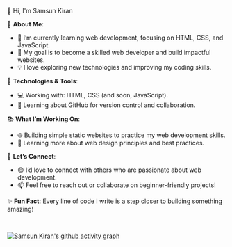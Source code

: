 👋 Hi, I'm Samsun Kiran  

🌟 **About Me**:  
* 🌱 I’m currently learning web development, focusing on HTML, CSS, and JavaScript.  
* 🎯 My goal is to become a skilled web developer and build impactful websites.  
* 💡 I love exploring new technologies and improving my coding skills.  

🔧 **Technologies & Tools**:  
* 💻 Working with: HTML, CSS (and soon, JavaScript).  
* 🚀 Learning about GitHub for version control and collaboration.  

📚 **What I’m Working On**:  
* 🌐 Building simple static websites to practice my web development skills.  
* 📝 Learning more about web design principles and best practices.  

💬 **Let’s Connect**:  
* 😊 I’d love to connect with others who are passionate about web development.  
* 📫 Feel free to reach out or collaborate on beginner-friendly projects!  

✨ **Fun Fact**: Every line of code I write is a step closer to building something amazing!  

<br />

[![Samsun Kiran's github activity graph](https://github-readme-activity-graph.vercel.app/graph?username=samsun-kiran&bg_color=000000&color=56d600&line=00ff1e&point=7eff38&area=true&hide_border=true)](https://github.com/ashutosh00710/github-readme-activity-graph)
